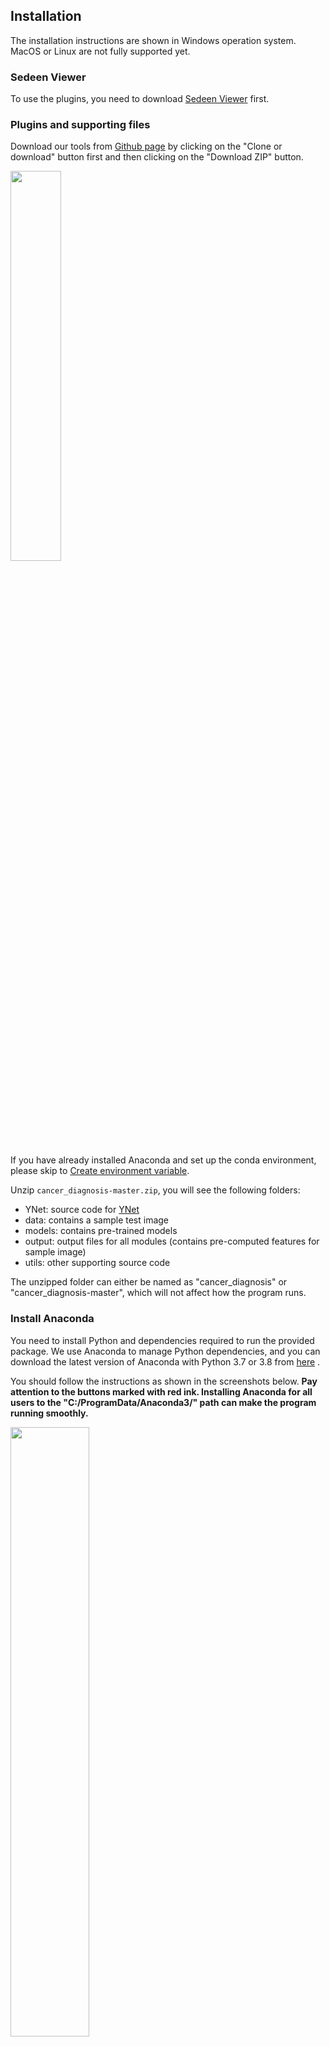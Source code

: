 ## **Installation**

The installation instructions are shown in Windows operation system. MacOS or Linux are not fully supported yet.

### **Sedeen Viewer**
To use the plugins, you need to download [Sedeen Viewer](https://pathcore.com/sedeen) first.

### **Plugins and supporting files**

Download our tools from [Github page](https://github.com/cancertech/cancer_diagnosis) by clicking on the "Clone or download" button first and then clicking on the "Download ZIP" button.

<img src="img_sedeen/download_repo.PNG" width="40%" align="middle"/>

If you have already installed Anaconda and set up the conda environment, please skip to [Create environment variable](#create-environment-variable).

Unzip `cancer_diagnosis-master.zip`, you will see the following folders:

- YNet: source code for <a href="https://arxiv.org/abs/1806.01313" target="_blank">YNet</a> 
- data: contains a sample test image
- models: contains pre-trained models
- output: output files for all modules (contains pre-computed features for sample image)
- utils: other supporting source code

The unzipped folder can either be named as "cancer_diagnosis" or "cancer_diagnosis-master", which will not affect how the program runs.

### **Install Anaconda**

You need to install Python and dependencies required to run the provided package. We use Anaconda to manage Python dependencies, and you can download the latest version of Anaconda with Python 3.7 or 3.8 from 
<a href="https://www.anaconda.com/distribution/" target="_blank">here</a> .

You should follow the instructions as shown in the screenshots below. **Pay attention to the buttons marked with red ink.
Installing Anaconda for all users to the "C:/ProgramData/Anaconda3/" path can make the program running smoothly.**

<!-- <img src="tutorial_img/anaconda_1.JPG" width="50%" align="middle"/> 	 -->
<img src="tutorial_img/anaconda_2.JPG" width="50%" align="middle"/>
<img src="tutorial_img/anaconda_3.JPG" width="50%" align="middle"/>
<img src="tutorial_img/anaconda_4.JPG" width="50%" align="middle"/>
<img src="tutorial_img/anaconda_5.JPG" width="50%" align="middle"/>

<br><br>

### **Install Dependencies**

After installing Anaconda, you can install all the required packages by double clicking on the `0_install_dependencies.bat` file, as shown below.

<img src="img_sedeen/install_packages.JPG" width="50%" align="middle"/>

The installation may take around 10-20 minutes. After installation, you can proceed to tutorial.


If you see a "Windows protected your PC" window as below. You can first click on the "More Info" button and then "Run anyway" button to allow our program to run. 

<img src="tutorial_img/windows_protect.png" width="100%" align="middle"/>

When the installation is done, you can see a similar message as shown below.

<img src="tutorial_img/package_install_done.JPG" width="50%" align="middle"/>


<br><br>

### **(Optional) Install CUDA for Nvidia GPU Only**

In the semantic segmentation part, we will use Convolutional Neural Networks to analyze the input ROI images, and this slow process can be accelerated by using Nvidia GPUs.
If you have an Nvidia GPU in your computer, you can 
<a href="https://developer.nvidia.com/cuda-downloads" target="_blank">download</a>
and install CUDA 10.2 before running our programs.

### **Supported Image Formats**

We support PNG, JPG, TIFF, SVS, and many other image formats for MacOS and Linux. Unfortunately, we do not support SVS for Windows machine at the current stage, but you can easily convert your SVS files to JPG files by using
<a href="https://www.reaconverter.com/convert/svs_to_jpg.html" target="_blank">this converter</a>.

### **Create environment variable**

1. Right-click the **Computer** icon and choose **Properties**, or in Windows Control Panel, choose **System**.
2. Choose **Advanced system settings**.

<img src="img_sedeen/advanced_system_settings.JPG" width="50%" align="middle"/>

3. On the Advanced tab, click **Environment Variables**.

<img src="img_sedeen/environment_variables.JPG" width="50%" align="middle"/>

4. Click **New** under the **User variables** to create a new user variable.

```
Variable name: SedeenPythonHome
Variable value: "Full path of cancer_env"
```

Note that the path of **cancer_env** is usually *C:\Users\%Username%\.conda\envs\cancer_env*. If you're not sure where the conda env is, you can launch the command lines by *Win+R*, open **cmd**, and run 

```
conda env list
```

The path listed beside **cancer_env** is the value you should put in user variable.

<img src="img_sedeen/cmd.JPG" width="50%" align="middle"/>
<img src="img_sedeen/env_list.JPG" width="50%" align="middle"/>

<br><br>
5. Apply this change and reboot your computer.

### **Install Sedeen Plugins**

Copy the folder [ITCR](./ITCR) to `%Sedeen Viewer Folder%\plugins\cpp`.

`%Sedeen Viewer Folder%` is where Sedeen is installed.

<img src="img_sedeen/plugins.JPG" width="50%" align="middle"/>
<br><br>

**Now You can start using our plugins.**

<br><br>